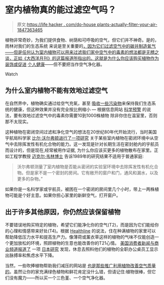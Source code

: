# 室内植物真的能过滤空气吗？

> 原文:[https://life hacker . com/do-house plants-actually-filter-your-air-1847363465](https://lifehacker.com/do-houseplants-actually-filter-your-air-1847363465)

植物非常奇妙，为我们提供食物、树荫和可呼吸的空气，但它们并不神奇。是的，雨林对我们的生态系统 来说是至关重要的[，因为它们过滤空气中的碳并制造氧气——但是任何认为室内植物可以用来过滤我们家中空气中的毒素的想法都是无稽之谈，正如《大西洋月刊》的这篇报道所指出的。这就是为什么你应该购买植物作为装饰或促进](https://www.royalparks.org.uk/parks/the-regents-park/things-to-see-and-do/gardens-and-landscapes/tree-map/why-trees-are-important) [个人健康](https://billyoh.com/extra/blog/diy/seven-stress-relief-plants/)——但不要把当作空气净化器。

Watch

## 为什么室内植物不能有效地过滤空气

在自然界中，植物确实通过给空气充氧，甚至 [吸收一些污染物](https://cleanair.camfil.us/2017/08/25/rainforests-natural-air-filters/)来保持我们生态系统的健康，但这种效果并没有完全按比例缩小 — 根据信息网站 [科学预警](https://www.sciencealert.com/sorry-your-potted-plants-are-not-making-the-air-any-cleaner) 的说法，要有效地过滤空气中的毒素你需要10到1000株植物 除非你住在温室里，否则那不太现实。

这种植物在密闭空间过滤和净化空气的想法在20世纪80年代开始流行，当时美国宇航局科学家 [比尔·沃尔弗顿进行了一项研究](https://ntrs.nasa.gov/citations/19930073077) 关于某些室内植物在密闭环境中从空气中去除挥发性有机化合物的能力。这一发现是针对长期生活在密封舱内的宇航员而设计的，但是现在,经常被用作证据, 为什么你应该买更多的植物散布在家里。正如工程学教授 [迈克尔·韦林博士](https://drexel.edu/engineering/about/faculty-staff/W/waring-michael/) 告诉1989年的研究结果不适用于普通家庭:

> 沃尔弗顿测量了室内植物是否能从密闭的实验室环境中去除挥发性有机化合物。但是家不是一个密封的房间。它有敞开的窗户和门，通风和漏水，以及更多的杂物。”

如果你是一名科学家或宇航员，被困在一个密闭的房间里几个小时，带上一两株植物可能是个好主意。如果你担心家里的新鲜空气，打开窗户。

## 出于许多其他原因，你仍然应该保留植物

不要错误地购买特定的植物，希望它们能净化你的空气(T2)，而是因为它们能给你的心理和情感带来好处(T4)。根据 [Healthline](https://www.healthline.com/health/healthy-home-guide/benefits-of-indoor-plants#7-benefits) 的说法，住在种满植物的家里可以帮助降低压力水平和提高生产力。像薄荷或薰衣草这样的植物的气味不仅能创造一个更加放松的环境，照顾植物的生意也能改善你的T21心情。 [美国消费者新闻与商业频道报道了](https://www.cnbc.com/2020/01/03/looking-at-desk-plant-for-three-minutes-decreases-stress-study-finds.html) 一项 [日本研究](https://journals.ashs.org/horttech/view/journals/horttech/30/1/article-p55.xml) 发现，休息去照料他们的植物的全职办公桌员工显示出脉搏率和焦虑水平下降。

当然，一些吹捧植物帮助我们减压的网站是 [也是那些推广利用植物改善空气质量的](https://www.healthline.com/health/healthy-home-guide/benefits-of-indoor-plants#7-benefits)。虽然让你的家充满绿色植物和鲜花肯定没什么错，但请记住:植物很棒，但它们没有魔力——所以买一个三色堇、一个空气净化器。
